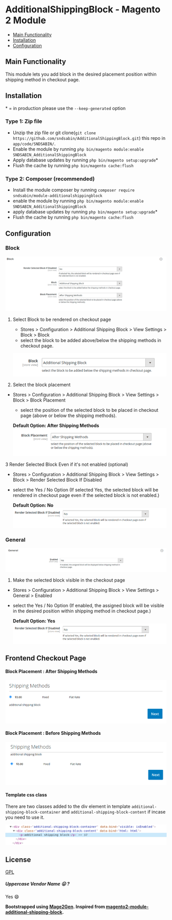 # AdditionalShippingBlock - Magento 2 Module

 - [Main Functionality](#markdown-header-main-functionality)
 - [Installation](#markdown-header-installation)
 - [Configuration](#markdown-header-configuration)


## Main Functionality
This module lets you add block in the desired placement position within shipping method in checkout page.

## Installation
\* = in production please use the `--keep-generated` option

### Type 1: Zip file

 - Unzip the zip file or git clone(```git clone https://github.com/sndsabin/AdditionalShippingBlock.git```) this repo in `app/code/SNDSABIN/`.
 - Enable the module by running `php bin/magento module:enable SNDSABIN_AdditionalShippingBlock`
 - Apply database updates by running `php bin/magento setup:upgrade`\*
 - Flush the cache by running `php bin/magento cache:flush`

### Type 2: Composer (recommended)

 - Install the module composer by running `composer require sndsabin/module-additionalshippingblock`
 - enable the module by running `php bin/magento module:enable SNDSABIN_AdditionalShippingBlock`
 - apply database updates by running `php bin/magento setup:upgrade`\*
 - Flush the cache by running `php bin/magento cache:flush`


## Configuration

### Block

![Overall block group configuration](docs/images/block.png)

 1. Select Block to be rendered on checkout page
     - Stores > Configuration > Additional Shipping Block > View Settings > Block > Block
     - select the block to be added above/below the shipping methods in checkout page.
    
    ![Select block to be rendered](docs/images/select-block.png)
    
 2. Select the block placement
  - Stores > Configuration > Additional Shipping Block > View Settings > Block > Block Placement
     - select the position of the selected block to be placed in checkout page (above or below the shipping methods).
    
    **Default Option: After Shipping Methods**
    ![Block placement](docs/images/block-placement.png)
   
 3  Render Selected Block Even if it's not enabled (optional)
  - Stores > Configuration > Additional Shipping Block > View Settings > Block > Render Selected Block If Disabled
  - select the Yes / No Option (If selected Yes, the selected block will be rendered in checkout page even if the selected block is not enabled.)
  
    **Default Option: No**
    ![Render selected block if it's not enabled](docs/images/render-block-if-disabled.png)
  
### General

![Overall block group configuration](docs/images/general.png)

1. Make the selected block visible in the checkout page
  - Stores > Configuration > Additional Shipping Block > View Settings > General > Enabled
  - select the Yes / No Option (If enabled, the assigned block will be visible in the desired position within shipping method in checkout page.)

    **Default Option: Yes**
    ![Make the selected block visible in checkout page](docs/images/render-block-if-disabled.png)

## Frontend Checkout Page

#### Block Placement : After Shipping Methods
![Block placement after the shipping method selected](docs/images/after-the-shipping-method.png)

#### Block Placement : Before Shipping Methods
![Block placement before the shipping method selected](docs/images/before-the-shipping-method.png)

#### Template css class
There are two classes added to the div element in template ```additional-shipping-block-container``` and ```additional-shipping-block-content``` if incase you need to use it.

![Template css class](docs/images/template-css-classes.png)

## License
[GPL](LICENSE.txt)

##### Uppercase Vendor Name 😛 ?
Yes 😄

**Bootstrapped using [Mage2Gen](https://mage2gen.com). Inspired from [magento2-module-additional-shipping-block](https://github.com/sohelrana09/magento2-module-additional-shipping-block).**
